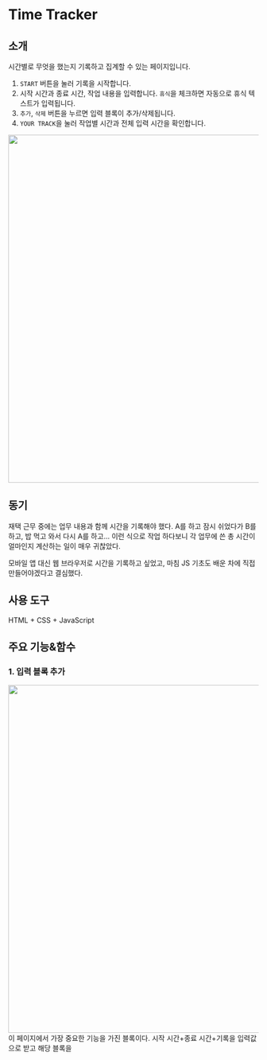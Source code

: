 # Time Tracker

## 소개
시간별로 무엇을 했는지 기록하고 집계할 수 있는 페이지입니다.

1. `START` 버튼을 눌러 기록을 시작합니다. 
2. 시작 시간과 종료 시간, 작업 내용을 입력합니다. `휴식`을 체크하면 자동으로 휴식 텍스트가 입력됩니다.
3. `추가`, `삭제` 버튼을 누르면 입력 블록이 추가/삭제됩니다.
4. `YOUR TRACK`을 눌러 작업별 시간과 전체 입력 시간을 확인합니다.
<img src = "https://user-images.githubusercontent.com/40853572/153449045-9bf96a77-bec4-473f-ba02-85cc5558c4af.gif" width=700>

## 동기
재택 근무 중에는 업무 내용과 함께 시간을 기록해야 했다. A를 하고 잠시 쉬었다가 B를 하고, 밥 먹고 와서 다시 A를 하고... 이런 식으로 작업 하다보니 각 업무에 쓴 총 시간이 얼마인지 계산하는 일이 매우 귀찮았다.

모바일 앱 대신 웹 브라우저로 시간을 기록하고 싶었고, 마침 JS 기초도 배운 차에 직접 만들어야겠다고 결심했다.

## 사용 도구
HTML + CSS + JavaScript

## 주요 기능&함수
### 1. 입력 블록 추가
<img src = "https://user-images.githubusercontent.com/40853572/154849017-3b0f9980-6980-48e9-a3b8-94b7e871293a.png" width = 700>
이 페이지에서 가장 중요한 기능을 가진 블록이다. 시작 시간+종료 시간+기록을 입력값으로 받고 해당 블록을 
